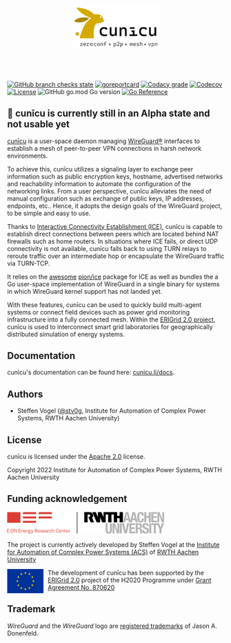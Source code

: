 <!--
SPDX-FileCopyrightText: 2023 Steffen Vogel <post@steffenvogel.de>
SPDX-License-Identifier: Apache-2.0
-->

<p align="center" >
    <img style="width: 40%; margin: 4em 0" src="website/static/img/cunicu_logo.svg" alt="cunīcu logo" />
</p>

[![GitHub branch checks state](https://img.shields.io/github/checks-status/stv0g/cunicu/master?style=flat-square)](https://github.com/stv0g/cunicu/actions)
[![goreportcard](https://goreportcard.com/badge/github.com/stv0g/cunicu?style=flat-square)](https://goreportcard.com/report/github.com/stv0g/cunicu)
[![Codacy grade](https://img.shields.io/codacy/grade/4c4ecfff2f0d43948ded3d90f0bcf0cf?style=flat-square)](https://app.codacy.com/gh/stv0g/cunicu/)
[![Codecov](https://img.shields.io/codecov/c/github/stv0g/cunicu?token=WWQ6SR16LA&style=flat-square)](https://app.codecov.io/gh/stv0g/cunicu)
[![License](https://img.shields.io/github/license/stv0g/cunicu?style=flat-square)](https://github.com/stv0g/cunicu/blob/master/LICENSE)
![GitHub go.mod Go version](https://img.shields.io/github/go-mod/go-version/stv0g/cunicu?style=flat-square)
[![Go Reference](https://pkg.go.dev/badge/github.com/stv0g/cunicu.svg)](https://pkg.go.dev/github.com/stv0g/cunicu)

## 🚧 cunīcu is currently still in an Alpha state and not usable yet

[cunīcu][cunicu] is a user-space daemon managing [WireGuard®][wireguard] interfaces to establish a mesh of peer-to-peer VPN connections in harsh network environments.

To achieve this, cunīcu utilizes a signaling layer to exchange peer information such as public encryption keys, hostname, advertised networks and reachability information to automate the configuration of the networking links.
From a user perspective, cunīcu alleviates the need of manual configuration such as exchange of public keys, IP addresses, endpoints, etc..
Hence, it adopts the design goals of the WireGuard project, to be simple and easy to use.

Thanks to [Interactive Connectivity Establishment (ICE)](https://en.wikipedia.org/wiki/Interactive_Connectivity_Establishment), cunīcu is capable to establish direct connections between peers which are located behind NAT firewalls such as home routers.
In situations where ICE fails, or direct UDP connectivity is not available, cunīcu falls back to using TURN relays to reroute traffic over an intermediate hop or encapsulate the WireGuard traffic via TURN-TCP.

It relies on the [awesome](https://github.com/pion/awesome-pion) [pion/ice][pion-ice] package for ICE as well as bundles the a Go user-space implementation of WireGuard in a single binary for systems in which WireGuard kernel support has not landed yet.

With these features, cunīcu can be used to quickly build multi-agent systems or connect field devices such as power grid monitoring infrastructure into a fully connected mesh.
Within the [ERIGrid 2.0 project](https://erigrid2.eu), cunīcu is used to interconnect smart grid laboratories for geographically distributed simulation of energy systems.

## Documentation

cunīcu's documentation can be found here: [cunicu.li/docs](https://cunicu.li/docs).

## Authors

-   Steffen Vogel ([@stv0g](https://github.com/stv0g), Institute for Automation of Complex Power Systems, RWTH Aachen University)

## License

cunīcu is licensed under the [Apache 2.0](./LICENSE) license.

Copyright 2022 Institute for Automation of Complex Power Systems, RWTH Aachen University

## Funding acknowledgement

![EONERC Logo](website/static/img/eonerc.png)

The project is currently actively developed by Steffen Vogel at the [Institute for Automation of Complex Power Systems (ACS)](https://www.acs.eonerc.rwth-aachen.de) of [RWTH Aachen University](https://www.rwth-aachen.de)

<img alt="European Flag" src="website/static/img/flag_of_europe.svg" align="left" style="height: 4em; margin-right: 10px"/> The development of cunīcu has been supported by the [ERIGrid 2.0][erigrid] project of the H2020 Programme under [Grant Agreement No. 870620](https://cordis.europa.eu/project/id/870620)

## Trademark

_WireGuard_ and the _WireGuard_ logo are [registered trademarks](https://www.wireguard.com/trademark-policy/) of Jason A. Donenfeld.

[wireguard]: https://wireguard.com

[pion-ice]: https://github.com/pion/ice

[cunicu]: https://github.com/stv0g/cunicu

[erigrid]: https://erigrid2.eu
